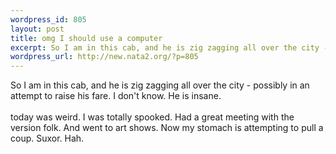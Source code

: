 ```yaml
--- 
wordpress_id: 805
layout: post
title: omg I should use a computer
excerpt: So I am in this cab, and he is zig zagging all over the city - possibly in an attempt to raise his fare. I don't know. He is insane.today was weird. I was totally spooked. Had a great meeting  with the version folk. And went to art shows. Now my stomach is attempting to pull a coup. Suxor. Hah.
wordpress_url: http://new.nata2.org/?p=805
---
```

So I am in this cab, and he is zig zagging all over the city - possibly in an attempt to raise his fare. I don't know. He is insane.<br/><br/>today was weird. I was totally spooked. Had a great meeting  with the version folk. And went to art shows. Now my stomach is attempting to pull a coup. Suxor. Hah.
